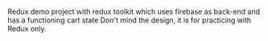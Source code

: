Redux demo project with redux toolkit which uses firebase as back-end and has a functioning cart state
Don't mind the design, it is for practicing with Redux only.
